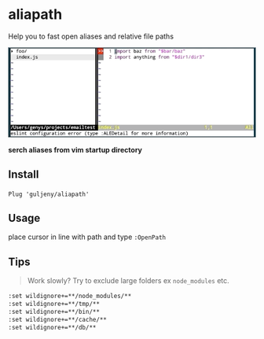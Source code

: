 # aliapath

Help you to fast open aliases and relative file paths

![Prewiew](/demo/demo.gif)

**serch aliases from vim startup directory**

## Install

`Plug 'guljeny/aliapath'`

## Usage

place cursor in line with path and type `:OpenPath`

## Tips

> Work slowly? Try to exclude large folders ex `node_modules` etc.

``` vimscript
:set wildignore+=**/node_modules/**
:set wildignore+=**/tmp/**
:set wildignore+=**/bin/**
:set wildignore+=**/cache/**
:set wildignore+=**/db/**
```
